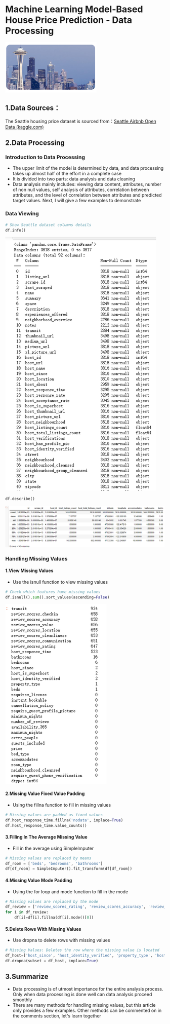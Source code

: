 # Machine Learning Model-Based House Price Prediction - Data Processing

<img src="./image/1.png">

## 1.Data Sources：

The Seattle housing price dataset is sourced from：[Seattle Airbnb Open Data (kaggle.com)](https://www.kaggle.com/datasets/airbnb/seattle/data)

## 2.Data Processing

### Introduction to Data Processing

* The upper limit of the model is determined by data, and data processing takes up almost half of the effort in a complete case
* It is divided into two parts: data analysis and data cleaning
* Data analysis mainly includes: viewing data content, attributes, number of non null values, self analysis of attributes, correlation between attributes, and the level of correlation between attributes and predicted target values. Next, I will give a few examples to demonstrate

### Data Viewing

```python
# Show Seattle dataset columns details
df.info()
```

<img src="./image/2.png">

```python
df.describe()
```

<img src="./image/3.png">

### Handling Missing Values

#### 1.View Missing Values

* Use the isnull function to view missing values

```python
# Check which features have missing values
df.isnull().sum().sort_values(ascending=False)
```

<img src="./image/4.png">

#### 2.Missing Value Fixed Value Padding

* Using the fillna function to fill in missing values

```python
# Missing values are padded as fixed values
df.host_response_time.fillna('nodata', inplace=True)
df.host_response_time.value_counts()
```



#### 3.Filling In The Average Missing Value

* Fill in the average using SimpleImputer

```python
# Missing values are replaced by means
df_room = ['beds', 'bedrooms', 'bathrooms']
df[df_room] = SimpleImputer().fit_transform(df[df_room])
```



#### 4.Missing Value Mode Padding

* Using the for loop and mode function to fill in the mode

```python
# Missing values are replaced by the mode
df_review = ['review_scores_rating', 'review_scores_accuracy', 'review_scores_cleanliness', 'review_scores_checkin','review_scores_communication','review_scores_location','review_scores_value']
for i in df_review:
    df[i]=df[i].fillna(df[i].mode()[0])
```

#### 5.Delete Rows With Missing Values

* Use dropna to delete rows with missing values

```python
# Missing Values: Deletes the row where the missing value is located 
df_host=['host_since', 'host_identity_verified', 'property_type', 'host_is_superhost']
df.dropna(subset = df_host, inplace=True)
```

## 3.Summarize

* Data processing is of utmost importance for the entire analysis process. Only when data processing is done well can data analysis proceed smoothly
* There are many methods for handling missing values, but this article only provides a few examples. Other methods can be commented on in the comments section, let's learn together
